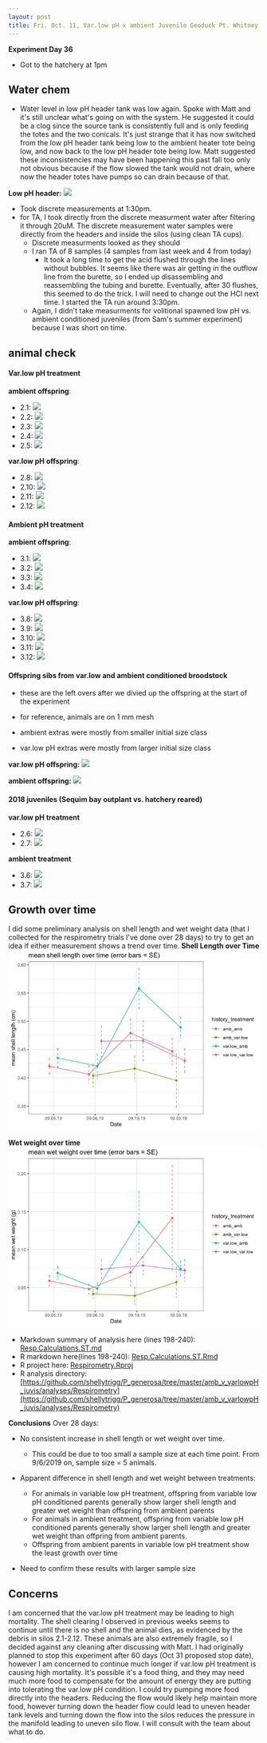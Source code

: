 ```yaml
---
layout: post
title: Fri. Oct. 11, Var.low pH x ambient Juvenile Geoduck Pt. Whitney
---
```


**Experiment Day 36**

- Got to the hatchery at 1pm

## Water chem
- Water level in low pH header tank was low again. Spoke with Matt and it's still unclear what's going on with the system. He suggested it could be a clog since the source tank is consistently full and is only feeding the totes and the two conicals. It's just strange that it has now switched from the low pH header tank being low to the ambient heater tote being low, and now back to the low pH header tote being low. Matt suggested these inconsistencies may have been happening this past fall too only not obvious because if the flow slowed the tank would not drain, where now the header totes have pumps so can drain because of that.  

**Low pH header:**
![](https://drive.google.com/uc?export=view&id=1lDb-6_hAw_ILfrckHl-s64JFKOqOLzi9)

- Took discrete measurements at 1:30pm.
- for TA, I took directly from the discrete measurment water after filtering it through 20uM. The discrete measurement water samples were directly from the headers and inside the silos (using clean TA cups). 
	- Discrete measurments looked as they should 
	- I ran TA of 8 samples (4 samples from last week and 4 from today)
		- It took a long time to get the acid flushed through the lines without bubbles. It seems like there was air getting in the outflow line from the burette, so I ended up disassembling and reassembling the tubing and burette. Eventually, after 30 flushes, this seemed to do the trick. I will need to change out the HCl next time. I started the TA run around 3:30pm. 
	- Again, I didn't take measurments for volitional spawned low pH vs. ambient conditioned juveniles (from Sam's summer experiment) because I was short on time.

## animal check
#### Var.low pH treatment
**ambient offspring**:

- 2.1: [![](https://drive.google.com/uc?export=view&id=1Dl26zkZ0omYU1DrivWVDFWkgw8ZIoEwM)](https://drive.google.com/open?id=1Dl26zkZ0omYU1DrivWVDFWkgw8ZIoEwM)
- 2.2: [![](https://drive.google.com/uc?export=view&id=1VzpxOBXA9-htyDlihPmaczB0wUEx4K0Y)](https://drive.google.com/open?id=1VzpxOBXA9-htyDlihPmaczB0wUEx4K0Y)
- 2.3: [![](https://drive.google.com/uc?export=view&id=1CuFpKxoAGJAGDNEgXePUUUnoLsvmKU7c)](https://drive.google.com/open?id=1CuFpKxoAGJAGDNEgXePUUUnoLsvmKU7c)
- 2.4: [![](https://drive.google.com/uc?export=view&id=1VzpxOBXA9-htyDlihPmaczB0wUEx4K0Y)](https://drive.google.com/open?id=1VzpxOBXA9-htyDlihPmaczB0wUEx4K0Y)
- 2.5: [![](https://drive.google.com/uc?export=view&id=1eZD5sFVmhBLjpG3s4Q1apxZYuA94ZfWu)](https://drive.google.com/open?id=1eZD5sFVmhBLjpG3s4Q1apxZYuA94ZfWu)

**var.low pH offspring**:

- 2.8: [![](https://drive.google.com/uc?export=view&id=1tcwtRGhSFBcbymC_lDVgEtijZ4Cx6fJQ)](https://drive.google.com/open?id=1tcwtRGhSFBcbymC_lDVgEtijZ4Cx6fJQ)
- 2.10: [![](https://drive.google.com/uc?export=view&id=1_ayq6WmpZe80SYgyCYV90rrMgyEqpGoj)](https://drive.google.com/open?id=1_ayq6WmpZe80SYgyCYV90rrMgyEqpGoj)
- 2.11: [![](https://drive.google.com/uc?export=view&id=1myV3z6WLt7IbYwsPEBa9SohzJuCOrzeG)](https://drive.google.com/open?id=1myV3z6WLt7IbYwsPEBa9SohzJuCOrzeG)
- 2.12: [![](https://drive.google.com/uc?export=view&id=1u-ooRz_DpwNpu8MwQ9wwjRr8q6Md3EBP)](https://drive.google.com/open?id=1u-ooRz_DpwNpu8MwQ9wwjRr8q6Md3EBP)

#### Ambient pH treatment
**ambient offspring**:

- 3.1: [![](https://drive.google.com/uc?export=view&id=1K_hT8ndhLvqXU7ZQMOngPLg2q0vPEqmG)](https://drive.google.com/open?id=1K_hT8ndhLvqXU7ZQMOngPLg2q0vPEqmG)
- 3.2: [![](https://drive.google.com/uc?export=view&id=1xqhnXG9zqHEbPNl-mOpy7mBh9YhXWPVG)](https://drive.google.com/open?id=1xqhnXG9zqHEbPNl-mOpy7mBh9YhXWPVG)
- 3.3: [![](https://drive.google.com/uc?export=view&id=1_WN840bj-1vNXO_sa-OJi5WO4SQRhUkb)](https://drive.google.com/open?id=1_WN840bj-1vNXO_sa-OJi5WO4SQRhUkb)
- 3.4: [![](https://drive.google.com/uc?export=view&id=13WmBPLwAceH_VavVuJnQ8K8OdQA-_ERo)](https://drive.google.com/open?id=13WmBPLwAceH_VavVuJnQ8K8OdQA-_ERo)

**var.low pH offspring**:

- 3.8: [![](https://drive.google.com/uc?export=view&id=1rznNDIEvbtykKwh2jyEYvrMaW0KxzGyq)](https://drive.google.com/open?id=1rznNDIEvbtykKwh2jyEYvrMaW0KxzGyq)
- 3.9: [![](https://drive.google.com/uc?export=view&id=15bQEuG8OHIEsc4oHvs7vhStsKkiM3AcW)](https://drive.google.com/open?id=15bQEuG8OHIEsc4oHvs7vhStsKkiM3AcW)
- 3.10: [![](https://drive.google.com/uc?export=view&id=1HZCcZsdW-YuxuFapsiEtFuZbeKur3-CE)](https://drive.google.com/open?id=1HZCcZsdW-YuxuFapsiEtFuZbeKur3-CE)
- 3.11: [![](https://drive.google.com/uc?export=view&id=1evzif64Ov50sZLdFN05sd1yEfifhKj5-)](https://drive.google.com/open?id=1evzif64Ov50sZLdFN05sd1yEfifhKj5-)
- 3.12: [![](https://drive.google.com/uc?export=view&id=1Tljbz2M3PhCvLP28a3Ko9XSWm0Gcm1AA)](https://drive.google.com/open?id=1Tljbz2M3PhCvLP28a3Ko9XSWm0Gcm1AA) 

#### Offspring sibs from var.low and ambient conditioned broodstock 
- these are the left overs after we divied up the offspring at the start of the experiment

- for reference, animals are on 1 mm mesh
- ambient extras were mostly from smaller initial size class 
- var.low pH extras were mostly from larger initial size class

**var.low pH offspring:**
[![](https://drive.google.com/uc?export=view&id=1Cn03La0L3G_HBABgc8Dw49njeQ8sL49i)](https://drive.google.com/open?id=1Cn03La0L3G_HBABgc8Dw49njeQ8sL49i) 

**ambient offspring:**
[![](https://drive.google.com/uc?export=view&id=1_43foSk05lvIijuwmMx-meTWNV5ZgoIa)](https://drive.google.com/open?id=1_43foSk05lvIijuwmMx-meTWNV5ZgoIa) 

#### 2018 juveniles (Sequim bay outplant vs. hatchery reared)
**var.low pH treatment**
- 2.6: [![](https://drive.google.com/uc?export=view&id=1UvuoE3JJYOH5J32s99qpDQUSEcZ5hRjy)](https://drive.google.com/open?id=1UvuoE3JJYOH5J32s99qpDQUSEcZ5hRjy)
- 2.7: [![](https://drive.google.com/uc?export=view&id=1ViLGb4eh7A2lcpN4mTsJL0iazFw-G-nY)](https://drive.google.com/open?id=1ViLGb4eh7A2lcpN4mTsJL0iazFw-G-nY) 

**ambient treatment**

- 3.6: [![](https://drive.google.com/uc?export=view&id=1-Lq_YxPH4bo0m9_CIgBQapuIY6_LOHR9)](https://drive.google.com/open?id=1-Lq_YxPH4bo0m9_CIgBQapuIY6_LOHR9)
- 3.7: [![](https://drive.google.com/uc?export=view&id=1I2cqdMfuXsEc7L6aAyJbPWkJOpZXc8XC)](https://drive.google.com/open?id=1I2cqdMfuXsEc7L6aAyJbPWkJOpZXc8XC) 

## Growth over time
I did some preliminary analysis on shell length and wet weight data (that I collected for the respirometry trials I've done over 28 days) to try to get an idea if either measurement shows a trend over time. 
**Shell Length over Time**
[![](https://raw.githubusercontent.com/shellytrigg/P_generosa/master/amb_v_varlowpH_juvis/analyses/Respirometry/Resp.Calculations.ST_files/figure-markdown_github/unnamed-chunk-23-3.png)](https://github.com/shellytrigg/P_generosa/blob/master/amb_v_varlowpH_juvis/analyses/Respirometry/Resp.Calculations.ST_files/figure-markdown_github/unnamed-chunk-23-3.png)

**Wet weight over time**
[![](https://raw.githubusercontent.com/shellytrigg/P_generosa/master/amb_v_varlowpH_juvis/analyses/Respirometry/Resp.Calculations.ST_files/figure-markdown_github/unnamed-chunk-23-4.png)](https://github.com/shellytrigg/P_generosa/blob/master/amb_v_varlowpH_juvis/analyses/Respirometry/Resp.Calculations.ST_files/figure-markdown_github/unnamed-chunk-23-4.png)

- Markdown summary of analysis here (lines 198-240): [Resp.Calculations.ST.md](https://github.com/shellytrigg/P_generosa/blob/master/amb_v_varlowpH_juvis/analyses/Respirometry/Resp.Calculations.ST.md)
- R markdown here(lines 198-240): [Resp.Calculations.ST.Rmd](https://github.com/shellytrigg/P_generosa/blob/master/amb_v_varlowpH_juvis/analyses/Respirometry/Resp.Calculations.ST.Rmd)
- R project here: [Respirometry.Rproj](https://github.com/shellytrigg/P_generosa/blob/master/amb_v_varlowpH_juvis/analyses/Respirometry/Respirometry.Rproj)
- R analysis directory: [https://github.com/shellytrigg/P_generosa/tree/master/amb_v_varlowpH_juvis/analyses/Respirometry](https://github.com/shellytrigg/P_generosa/tree/master/amb_v_varlowpH_juvis/analyses/Respirometry)

**Conclusions**
Over 28 days:

- No consistent increase in shell length or wet weight over time. 
	- This could be due to too small a sample size at each time point. From 9/6/2019 on, sample size = 5 animals. 
- Apparent difference in shell length and wet weight between treatments:
	- For animals in variable low pH treatment, offspring from variable low pH conditioned parents generally show larger shell length and greater wet weight than offspring from ambient parents
	- For animals in ambient treatment, offspring from variable low pH conditioned parents generally show larger shell length and greater wet weight than offpring from ambient parents. 
	- Offspring from ambient parents in variable low pH treatment show the least growth over time

- Need to confirm these results with larger sample size

## Concerns
I am concerned that the var.low pH treatment may be leading to high mortality. The shell clearing I observed in previous weeks seems to continue until there is no shell and the animal dies, as evidenced by the debris in silos 2.1-2.12. These animals are also extremely fragile, so I decided against any cleaning after discussing with Matt. I had originally planned to stop this experiment after 60 days (Oct 31 proposed stop date), however I am concerned to continue much longer if var.low pH treatment is causing high mortality. It's possible it's a food thing, and they may need much more food to compensate for the amount of energy they are putting into tolerating the var.low pH condition. I could try pumping more food directly into the headers. Reducing the flow would likely help maintain more food, however turning down the header flow could lead to uneven header tank levels and turning down the flow into the silos reduces the pressure in the manifold leading to uneven silo flow. I will consult with the team about what to do.